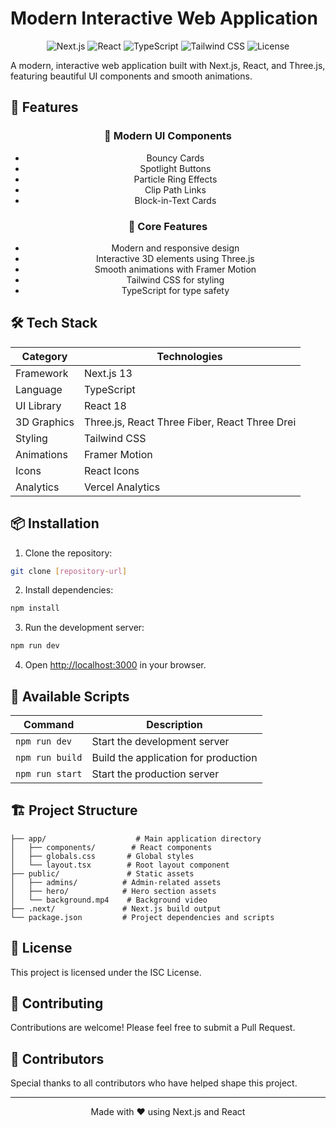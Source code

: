# Modern Interactive Web Application

<div align="center">

![Next.js](https://img.shields.io/badge/Next.js-13.5.0-black?logo=next.js&logoColor=white)
![React](https://img.shields.io/badge/React-18.0.0-blue?logo=react&logoColor=white)
![TypeScript](https://img.shields.io/badge/TypeScript-5.6.3-blue?logo=typescript&logoColor=white)
![Tailwind CSS](https://img.shields.io/badge/Tailwind_CSS-3.4.14-38B2AC?logo=tailwind-css&logoColor=white)
![License](https://img.shields.io/badge/License-ISC-blue.svg)

</div>

A modern, interactive web application built with Next.js, React, and Three.js, featuring beautiful UI components and smooth animations.

## 🌟 Features

<div align="center">

### 🎨 Modern UI Components
- Bouncy Cards
- Spotlight Buttons
- Particle Ring Effects
- Clip Path Links
- Block-in-Text Cards

### 🚀 Core Features
- Modern and responsive design
- Interactive 3D elements using Three.js
- Smooth animations with Framer Motion
- Tailwind CSS for styling
- TypeScript for type safety

</div>

## 🛠️ Tech Stack

<div align="center">

| Category | Technologies |
|----------|--------------|
| Framework | Next.js 13 |
| Language | TypeScript |
| UI Library | React 18 |
| 3D Graphics | Three.js, React Three Fiber, React Three Drei |
| Styling | Tailwind CSS |
| Animations | Framer Motion |
| Icons | React Icons |
| Analytics | Vercel Analytics |

</div>

## 📦 Installation

1. Clone the repository:
```bash
git clone [repository-url]
```

2. Install dependencies:
```bash
npm install
```

3. Run the development server:
```bash
npm run dev
```

4. Open [http://localhost:3000](http://localhost:3000) in your browser.

## 🚀 Available Scripts

| Command | Description |
|---------|-------------|
| `npm run dev` | Start the development server |
| `npm run build` | Build the application for production |
| `npm run start` | Start the production server |

## 🏗️ Project Structure

```
├── app/                    # Main application directory
│   ├── components/        # React components
│   ├── globals.css       # Global styles
│   └── layout.tsx        # Root layout component
├── public/               # Static assets
│   ├── admins/          # Admin-related assets
│   ├── hero/            # Hero section assets
│   └── background.mp4    # Background video
├── .next/               # Next.js build output
└── package.json         # Project dependencies and scripts
```

## 📝 License

This project is licensed under the ISC License.

## 🤝 Contributing

Contributions are welcome! Please feel free to submit a Pull Request.

## 👥 Contributors

Special thanks to all contributors who have helped shape this project.

---

<div align="center">
Made with ❤️ using Next.js and React
</div> 
